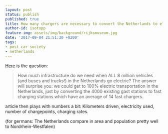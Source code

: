 ```yaml
---
layout: post
status: publish
published: true
title: How many chargers are necessary to convert the Netherlands to electric cars?
author-id: isotopp
feature-img: assets/img/background/rijksmuseum.jpg
date: '2017-09-04 21:51:30 +0200'
tags:
- post car society
- netherlands
---
```

[Here](https://pepijnvloemans.wordpress.com/2017/07/08/charging-infrastructure/amp/) is the question: 

> How much infrastructure do we need when ALL 8 million vehicles
> (and buses and trucks!) in the Netherlands go electric? The
> answer will surprise you: we could get to 100% electric
> transportation in the Netherlands, just by converting the 4000
> existing gast stations to fast charging stations which have an
> average of 14 fast chargers.

article then plays with numbers a bit: Kilometers driven,
electricity used, number of chargepoints, charging rates.

(for germans: The Netherlands compare in area and population
pretty well to Nordrhein-Westfalen)